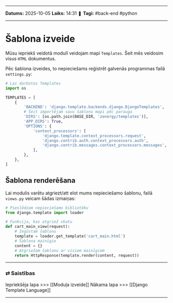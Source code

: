 ___

**Datums:** 2025-10-05
**Laiks:** 14:31
❚ **Tagi:** #back-end #python 

---
# Šablona izveide

Mūsu iepriekš veidotā modulī veidojam mapi `Templates`. Šeit mēs veidosim visus `HTML` dokumentus.

Pēc šablona izveides, to nepieciešams reģistrēt galvenās programmas failā `settings.py`:

```python
# Lai darbotos Templates
import os

TEMPLATES = [
    {
        'BACKEND': 'django.template.backends.django.DjangoTemplates',
        # Šeit importējam savu šablonu mapi pēc parauga
        'DIRS': [os.path.join(BASE_DIR, 'zenergy/templates')],
        'APP_DIRS': True,
        'OPTIONS': {
            'context_processors': [
                'django.template.context_processors.request',
                'django.contrib.auth.context_processors.auth',
                'django.contrib.messages.context_processors.messages',
            ],
        },
    },
]
```

## Šablona renderēšana

Lai modulis varētu atgriezt/att elot mums nepieciešamo šablonu, failā `views.py` veicam šādas izmaiņas:

```python
# Pieslēdzam nepieciešamo bibliotēku
from django.template import loader

# Funkcija, kas atgriež skatu
def cart_main_view(request):
	# Iegūstam šablonu
	template = loader.get_template('cart_main.html')
	# Šablona mainīgie
	content = {}
	# Atgriežam šablonu ar visiem mainīgiem
	return HttpResponse(template.render(content, request))
```

---
### ⇄ Saistības

Iepriekšēja lapa >>> [[Moduļa izveide]]
Nākama lapa >>> [[Django Template Language]]

---